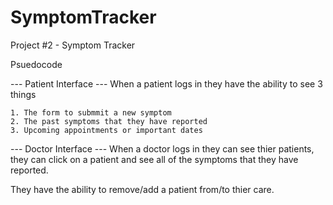 # SymptomTracker
Project #2 - Symptom Tracker


Psuedocode

--- Patient Interface ---
  When a patient logs in they have the ability to see 3 things

    1. The form to submmit a new symptom
    2. The past symptoms that they have reported
    3. Upcoming appointments or important dates

--- Doctor Interface ---
  When a doctor logs in they can see thier patients, they can 
  click on a patient and see all of the symptoms that they 
  have reported.

  They have the ability to remove/add a patient from/to thier 
  care.